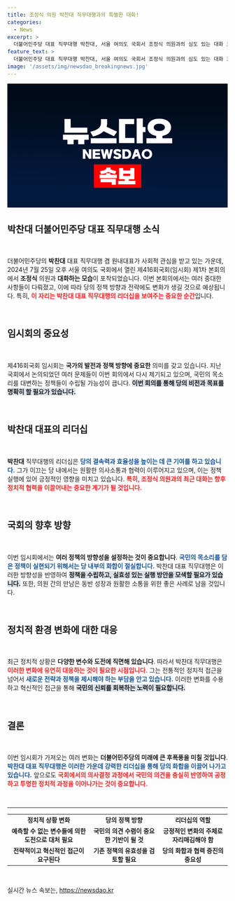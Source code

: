 ```yaml
---
title: 조정식 의원 박찬대 직무대행과의 특별한 대화!
categories:
  - News
excerpt: >
  더불어민주당 대표 직무대행 박찬대, 서울 여의도 국회서 조정식 의원과의 심도 있는 대화 포착! 정치 현장의 뜨거운 이슈가 궁금하다면? 클릭하세요!
feature_text: >
  더불어민주당 대표 직무대행 박찬대, 서울 여의도 국회서 조정식 의원과의 심도 있는 대화 포착! 정치 현장의 뜨거운 이슈가 궁금하다면? 클릭하세요!
image: '/assets/img/newsdao_breakingnews.jpg'
---
```


<p><img src="/assets/img/newsdao_breakingnews.jpg" alt="koreaapp 속보" /></p>

<h2 data-ke-size="size26">박찬대 더불어민주당 대표 직무대행 소식</h2>

<p data-ke-size="size16">&nbsp;</p>

<p data-ke-size="size16">더불어민주당의 <b>박찬대</b> 대표 직무대행 겸 원내대표가 사회적 관심을 받고 있는 가운데, 2024년 7월 25일 오후 서울 여의도 국회에서 열린 제416회국회(임시회) 제1차 본회의에서 <b>조정식</b> 의원과 <b>대화하는 모습</b>이 포착되었습니다. 이번 본회의에서는 여러 중대한 사항들이 다뤄졌고, 이에 따라 당의 정책 방향과 전략에도 변화가 생길 것으로 예상됩니다. 특히, <b><span style="color: #ee2323;">이 자리는 박찬대 대표 직무대행의 리더십을 보여주는 중요한 순간</span></b>입니다.</p>

<p data-ke-size="size16">&nbsp;</p>

<h2 data-ke-size="size26">임시회의 중요성</h2>

<p data-ke-size="size16">&nbsp;</p>

<p data-ke-size="size16">제416회국회 임시회는 <b>국가의 발전과 정책 방향에 중요한</b> 의미를 갖고 있습니다. 지난 국회에서 논의되었던 여러 문제들이 이번 회의에서 다시 제기되고 있으며, 국민의 목소리를 대변하는 정책들이 수립될 가능성이 큽니다. <b><span style="background-color: #21538527;">이번 회의를 통해 당의 비전과 목표를 명확히 할 필요가 있습니다.</span></b></p>

<p data-ke-size="size16">&nbsp;</p>

<h2 data-ke-size="size26">박찬대 대표의 리더십</h2>

<p data-ke-size="size16">&nbsp;</p>

<p data-ke-size="size16"><b>박찬대</b> 직무대행의 리더십은 <b><span style="color: #1a5490;">당의 결속력과 효율성을 높이는 데 큰 기여를 하고 있습니다.</span></b> 그가 이끄는 당 내에서는 원활한 의사소통과 협력이 이루어지고 있으며, 이는 정책 실행에 있어 긍정적인 영향을 미치고 있습니다. <b><span style="color: #ee2323;">특히, 조정식 의원과의 최근 대화는 향후 정치적 협력을 이끌어내는 중요한 계기가 될 것입니다.</span></b></p>

<p data-ke-size="size16">&nbsp;</p>

<h2 data-ke-size="size26">국회의 향후 방향</h2>

<p data-ke-size="size16">&nbsp;</p>

<p data-ke-size="size16">이번 임시회에서는 <b>여러 정책의 방향성을 설정하는 것이 중요합니다</b>. <b><span style="color: #1a5490;">국민의 목소리를 담은 정책이 실현되기 위해서는 당 내부의 화합이 절실합니다.</span></b> 박찬대 대표 직무대행은 이러한 방향성을 반영하여 <b><span style="background-color: #21538527;">정책을 수립하고, 실효성 있는 실행 방안을 모색할 필요가 있습니다.</span></b> 또한, 의원 간의 만남은 동반 성장과 원활한 소통을 위한 좋은 사례로 남을 것입니다.</p>

<p data-ke-size="size16">&nbsp;</p>

<h2 data-ke-size="size26">정치적 환경 변화에 대한 대응</h2>

<p data-ke-size="size16">&nbsp;</p>

<p data-ke-size="size16">최근 정치적 상황은 <b>다양한 변수와 도전에 직면해 있습니다</b>. 따라서 박찬대 직무대행은 <b><span style="color: #ee2323;">이러한 변화에 유연히 대응하는 것이 필요한 시점입니다.</span></b> 그는 전통적인 정치적 접근을 넘어서 <b><span style="color: #1a5490;">새로운 전략과 정책을 제시해야 하는 부담을 안고 있습니다.</span></b> 이러한 변화를 수용하고 혁신적인 접근을 통해 <b><span style="background-color: #21538527;">국민의 신뢰를 회복하는 노력이 필요합니다.</span></b></p>

<p data-ke-size="size16">&nbsp;</p>

<h2 data-ke-size="size26">결론</h2>

<p data-ke-size="size16">&nbsp;</p>

<p data-ke-size="size16">이번 임시회가 가져오는 여러 변화는 <b>더불어민주당의 미래에 큰 후폭풍을 미칠 것입니다</b>. <b><span style="color: #1a5490;">박찬대 대표 직무대행은 이러한 가운데 강력한 리더십을 통해 당의 화합을 이끌어 나가고 있습니다.</span></b> 앞으로도 <b><span style="color: #ee2323;">국회에서의 의사결정 과정에서 국민의 의견을 충실히 반영하여 공정하고 투명한 정치적 과정을 이어나가는 것이 중요합니다.</span></b></p>

<p data-ke-size="size16">&nbsp;</p>

<hr />

<table style="width:100%; border-collapse:collapse; border-spacing:0;">
<tr>
<td style="text-align: center; height: 17px;"><b>정치적 상황 변화</b></td>
<td style="text-align: center; height: 17px;"><b>당의 정책 방향</b></td>
<td style="text-align: center; height: 17px;"><b>리더십의 역할</b></td>
</tr>
<tr>
<td style="text-align: center; height: 17px;"><b>예측할 수 없는 변수들에 의한 도전으로 대처 필요</b></td>
<td style="text-align: center; height: 17px;"><b>국민의 의견 수렴이 중요한 기반이 될 것</b></td>
<td style="text-align: center; height: 17px;"><b>긍정적인 변화의 주체로 자리매김해야 함</b></td>
</tr>
<tr>
<td style="text-align: center; height: 17px;"><b>전략적이고 혁신적인 접근이 요구된다</b></td>
<td style="text-align: center; height: 17px;"><b>기존 정책의 유효성을 검토할 필요</b></td>
<td style="text-align: center; height: 17px;"><b>당의 화합과 협력 증진의 중요성</b></td>
</tr>
</table>

<p data-ke-size="size16">&nbsp;</p>
실시간 뉴스 속보는, <a href="https://newsdao.kr" rel="dofollow">https://newsdao.kr</a>


